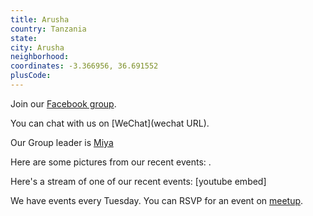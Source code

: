 ```yaml
---
title: Arusha
country: Tanzania
state: 
city: Arusha
neighborhood: 
coordinates: -3.366956, 36.691552
plusCode:
---
```

Join our [Facebook group](https://www.facebook.com/groups/Free.Code.Camp.Arusha.Moshi).

You can chat with us on [WeChat](wechat URL).

Our Group leader is [Miya](freecodecamp.org/miya)

Here are some pictures from our recent events:
![]().

Here's a stream of one of our recent events:
[youtube embed]

We have events every Tuesday. You can RSVP for an event on [meetup](meetupurl).
